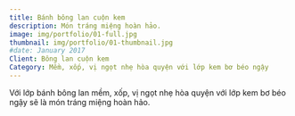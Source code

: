 ```yaml
---
title: Bánh bông lan cuộn kem
description: Món tráng miệng hoàn hảo.
image: img/portfolio/01-full.jpg
thumbnail: img/portfolio/01-thumbnail.jpg
#date: January 2017
Client: Bông lan cuộn kem
Category: Mềm, xốp, vị ngọt nhẹ hòa quyện với lớp kem bơ béo ngậy
---
```

Với lớp bánh bông lan mềm, xốp, vị ngọt nhẹ hòa quyện với lớp kem bơ béo ngậy sẽ là món tráng miệng hoàn hảo.

